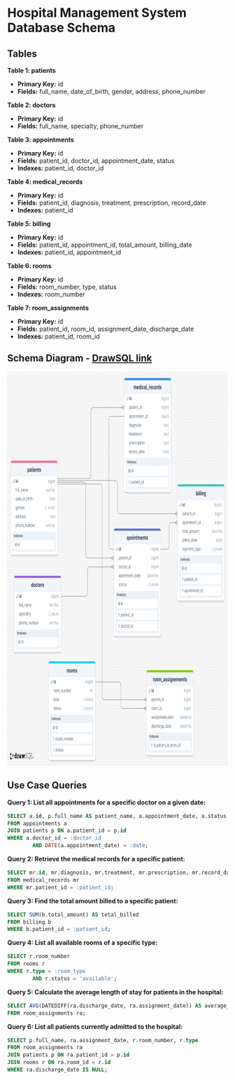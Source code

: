 # Hospital Management System Database Schema

## Tables

**Table 1: patients**

- **Primary Key:** id
- **Fields:** full_name, date_of_birth, gender, address, phone_number

**Table 2: doctors**

- **Primary Key:** id
- **Fields:** full_name, specialty, phone_number

**Table 3: appointments**

- **Primary Key:** id
- **Fields:** patient_id, doctor_id, appointment_date, status
- **Indexes:** patient_id, doctor_id

**Table 4: medical_records**

- **Primary Key:** id
- **Fields:** patient_id, diagnosis, treatment, prescription, record_date
- **Indexes:** patient_id

**Table 5: billing**

- **Primary Key:** id
- **Fields:** patient_id, appointment_id, total_amount, billing_date
- **Indexes:** patient_id, appointment_id

**Table 6: rooms**

- **Primary Key:** id
- **Fields:** room_number, type, status
- **Indexes:** room_number

**Table 7: room_assignments**

- **Primary Key:** id
- **Fields:** patient_id, room_id, assignment_date, discharge_date
- **Indexes:** patient_id, room_id


## Schema Diagram - [DrawSQL link](https://drawsql.app/teams/krupakar-reddy/diagrams/hospital-management-system)

<p align="center">
  <img src="schema.png" alt="Hospital Management System Database Schema" height="900px">
</p>


## Use Case Queries

**Query 1: List all appointments for a specific doctor on a given date:**

```sql
SELECT a.id, p.full_name AS patient_name, a.appointment_date, a.status
FROM appointments a
JOIN patients p ON a.patient_id = p.id
WHERE a.doctor_id = :doctor_id
        AND DATE(a.appointment_date) = :date;
```

**Query 2: Retrieve the medical records for a specific patient:**

```sql
SELECT mr.id, mr.diagnosis, mr.treatment, mr.prescription, mr.record_date
FROM medical_records mr
WHERE mr.patient_id = :patient_id;
```

**Query 3: Find the total amount billed to a specific patient:**

```sql
SELECT SUM(b.total_amount) AS total_billed
FROM billing b
WHERE b.patient_id = :patient_id;
```

**Query 4: List all available rooms of a specific type:**

```sql
SELECT r.room_number
FROM rooms r
WHERE r.type = :room_type
        AND r.status = 'available';
```

**Query 5: Calculate the average length of stay for patients in the hospital:**

```sql
SELECT AVG(DATEDIFF(ra.discharge_date, ra.assignment_date)) AS average_length_of_stay
FROM room_assignments ra;
```

**Query 6: List all patients currently admitted to the hospital:**

```sql
SELECT p.full_name, ra.assignment_date, r.room_number, r.type
FROM room_assignments ra
JOIN patients p ON ra.patient_id = p.id
JOIN rooms r ON ra.room_id = r.id
WHERE ra.discharge_date IS NULL;
```
